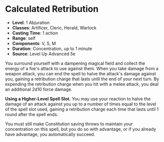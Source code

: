 # Calculated Retribution

- **Level**: 1 Abjuration
- **Classes**: Artificer, Cleric, Herald, Warlock
- **Casting Time**: 1 action
- **Range**: self
- **Components**: V, S, M
- **Duration**: Concentration, up to 1 minute
- **Source**: Level Up Advanced 5e

You surround yourself with a dampening magical field and collect the energy of a foe's attack to use against them. When you take damage from a weapon attack, you can end the spell to halve the attack's damage against you, gaining a retribution charge that lasts until the end of your next turn. By expending the retribution charge when you hit with a melee attack, you deal an additional 2d10 force damage.

**Using a Higher-Level Spell Slot.** You may use your reaction to halve the damage of an attack against you up to a number of times equal to the level of the spell slot used, gaining a retribution charge each time that lasts until 1 round after the spell ends.

You must still make Constitution saving throws to maintain your concentration on this spell, but you do so with advantage, or if you already have advantage, you automatically succeed.
